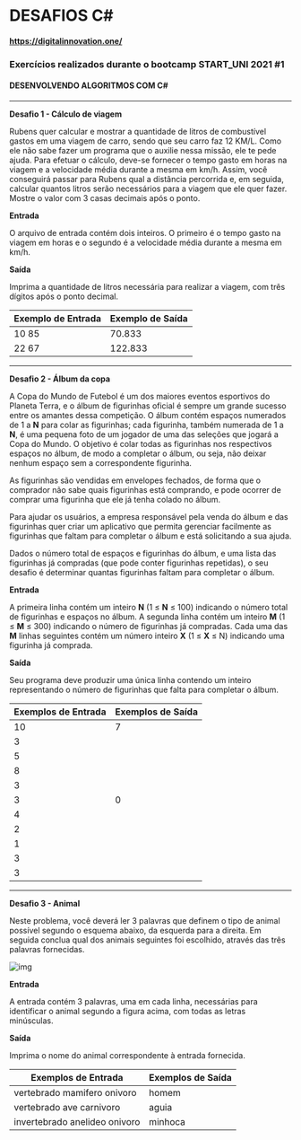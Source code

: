 # DESAFIOS C#

#### https://digitalinnovation.one/

### Exercícios realizados durante o bootcamp START_UNI 2021 #1

#### DESENVOLVENDO ALGORITMOS COM C#

_________________

**Desafio 1 - Cálculo de viagem**

Rubens quer calcular e mostrar a quantidade de litros de combustível gastos em uma viagem de carro, sendo que seu carro faz 12 KM/L. Como ele não sabe fazer um programa que o auxilie nessa missão, ele te pede ajuda. Para efetuar o cálculo, deve-se fornecer o tempo gasto em horas na viagem e a velocidade média durante a mesma em km/h. Assim, você conseguirá passar para Rubens qual a distância percorrida e, em seguida, calcular quantos litros serão necessários para a viagem que ele quer fazer. Mostre o valor com 3 casas decimais após o ponto.

**Entrada**

O arquivo de entrada contém dois inteiros. O primeiro é o tempo gasto na viagem em horas e o segundo é a velocidade média durante a mesma em km/h.

**Saída**

Imprima a quantidade de litros necessária para realizar a viagem, com três dígitos após o ponto decimal.

| Exemplo de Entrada | Exemplo de Saída |
| ------------------ | ---------------- |
| 10 85              | 70.833           |
| 22 67              | 122.833          |

____

**Desafio 2 - Álbum da copa**

A Copa do Mundo de Futebol é um dos maiores eventos esportivos do Planeta Terra, e o álbum de figurinhas oficial é sempre um grande sucesso entre os amantes dessa competição. O álbum contém espaços numerados de 1 a **N** para colar as figurinhas; cada figurinha, também numerada de 1 a **N**, é uma pequena foto de um jogador de uma das seleções que jogará a Copa do Mundo. O objetivo é colar todas as figurinhas nos respectivos espaços no álbum, de modo a completar o álbum, ou seja, não deixar nenhum espaço sem a correspondente figurinha.

As figurinhas são vendidas em envelopes fechados, de forma que o comprador não sabe quais figurinhas está comprando, e pode ocorrer de comprar uma figurinha que ele já tenha colado no álbum.

Para ajudar os usuários, a empresa responsável pela venda do álbum e das figurinhas quer criar um aplicativo que permita gerenciar facilmente as figurinhas que faltam para completar o álbum e está solicitando a sua ajuda.

Dados o número total de espaços e figurinhas do álbum, e uma lista das figurinhas já compradas (que pode conter figurinhas repetidas), o seu desafio é determinar quantas figurinhas faltam para completar o álbum.

**Entrada**

A primeira linha contém um inteiro **N** (1 ≤ **N** ≤ 100) indicando o número total de figurinhas e espaços no álbum. A segunda linha contém um inteiro **M** (1 ≤ **M** ≤ 300) indicando o número de figurinhas já compradas. Cada uma das **M** linhas seguintes contém um número inteiro **X** (1 ≤ **X** ≤ N) indicando uma figurinha já comprada.

**Saída**

Seu programa deve produzir uma única linha contendo um inteiro representando o número de figurinhas que falta para completar o álbum. 

| Exemplos de Entrada | Exemplos de Saída |
| ------------------- | ----------------- |
| 10                  | 7                 |
| 3                   |                   |
| 5                   |                   |
| 8                   |                   |
| 3                   |                   |
| 3                   | 0                 |
| 4                   |                   |
| 2                   |                   |
| 1                   |                   |
| 3                   |                   |
| 3                   |                   |

_______

**Desafio 3 - Animal**

Neste problema, você deverá ler 3 palavras que definem o tipo de animal possível segundo o esquema abaixo, da esquerda para a direita. Em seguida conclua qual dos animais seguintes foi escolhido, através das três palavras fornecidas.

![img](https://resources.urionlinejudge.com.br/gallery/images/problems/UOJ_1049_b.png)

**Entrada**

A entrada contém 3 palavras, uma em cada linha, necessárias para identificar o animal segundo a figura acima, com todas as letras minúsculas.

**Saída**

Imprima o nome do animal correspondente à entrada fornecida.

| Exemplos de Entrada           | Exemplos de Saída |
| ----------------------------- | ----------------- |
| vertebrado mamifero onivoro   | homem             |
| vertebrado ave carnivoro      | aguia             |
| invertebrado anelideo onivoro | minhoca           |

